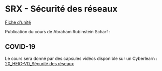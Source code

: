 # SRX - Sécurité des réseaux

[Fiche d'unité](Fiche_unite_SRX_2018.pdf)

Publication du cours de Abraham Rubinstein Scharf : 

## COVID-19

Le cours sera donné par des capsules vidéos disponible sur un Cyberlearn : [20_HEIG-VD_Sécurité des réseaux](https://cyberlearn.hes-so.ch/course/view.php?id=15467)